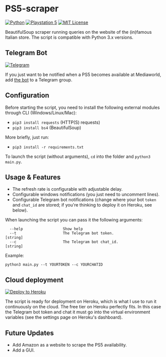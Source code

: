 # PS5-scraper

[![Python](https://img.shields.io/badge/python-3670A0?style=for-the-badge&logo=python&logoColor=ffdd54)](https://www.python.org/)
[![Playstation 5](https://img.shields.io/badge/Playstation%205-003791?style=for-the-badge&logo=playstation-5&logoColor=white)](https://www.playstation.com/en-us/ps5/)
[![MIT License](https://img.shields.io/github/license/drew458/ps5-scraper?style=for-the-badge)](https://opensource.org/licenses/MIT)

BeautifulSoup scraper running queries on the website of the (in)famous Italian store.
The script is compatible with Python 3.x versions.

## Telegram Bot

[![Telegram](https://img.shields.io/badge/Telegram-2CA5E0?style=for-the-badge&logo=telegram&logoColor=white)](https://t.me/PS5scrapermw_bot)

If you just want to be notified when a PS5 becomes available at Mediaworld, add [the bot](https://t.me/PS5scrapermw_bot) to a Telegram group.

## Configuration
Before starting the script, you need to install the following external modules through CLI (Windows/Linux/Mac):
* `pip3 install requests` (HTTP(S) requests)
* `pip3 install bs4` (BeautifulSoup)

More briefly, just run:
* `pip3 install -r requirements.txt`

To launch the script (without arguments), `cd` into the folder and `python3 main.py`.

## Usage & Features

* The refresh rate is configurable with adjustable delay.  
* Configurable windows notifications (you just need to uncomment lines).  
* Configurable Telegram bot notifications (change where your bot `token` and `chat_id` are stored; if you're thinking to deploy it on Heroku, see below).

When launching the script you can pass it the following arguments:
```
  --help                  Show help                                                               
  --t                     The Telegram bot token.                                                 [string]
  --c                     The Telegram bot chat_id.                                               [string]
```

Example:
```
python3 main.py --t YOURTOKEN --c YOURCHATID
```


## Cloud deployment

[![Deploy to Heroku](https://www.herokucdn.com/deploy/button.svg)](https://heroku.com/deploy)

The script is ready for deployment on Heroku, which is what I use to run it continuously on the cloud. The free tier on Heroku perfectly fits. In this case the Telegram bot token and chat it must go into the virtual environment variables (see the settings page on Heroku's dashboard).

## Future Updates
* Add Amazon as a website to scrape the PS5 availability.
* Add a GUI.
